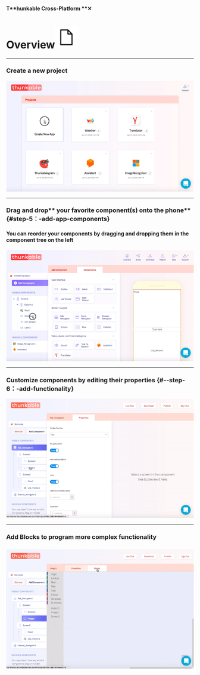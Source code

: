 #### T**hunkable Cross-Platform **✕

# Overview![](/assets/blank-icon.png)

---

### Create a new project

![](/assets/ios-newproject.gif)

---

### Drag and drop** your favorite component\(s\) onto the phone** {#step-5：-add-app-components}

#### You can reorder your components by dragging and dropping them in the component tree on the left

![](/assets/ios-reorder-component.gif)

---

### Customize components by editing their properties {#--step-6：-add-functionality}

![](/assets/create-ios-2.gif)



---

### Add Blocks to program more complex functionality

### ![](/assets/create-ios-3.gif)

#### 



